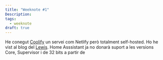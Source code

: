 ```yaml
---
title: "Weeknote #1"
Description: 
tags:
  - weeknote
draft: true
---
```

He conegut [Coolify](https://coolify.io/) un servei com Netlify però totalment self-hosted. Ho he vist al blog del [Lewis](https://lewisdale.dev/post/using-coolify-for-deploying-11ty/).
Home Asssistant ja no donarà suport a les versions Core, Supervisor i de 32 bits a partir de 